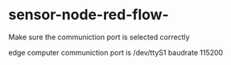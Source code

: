 # sensor-node-red-flow-

Make sure the communiction port is selected correctly 

edge computer communiction port is /dev/ttyS1 baudrate 115200
